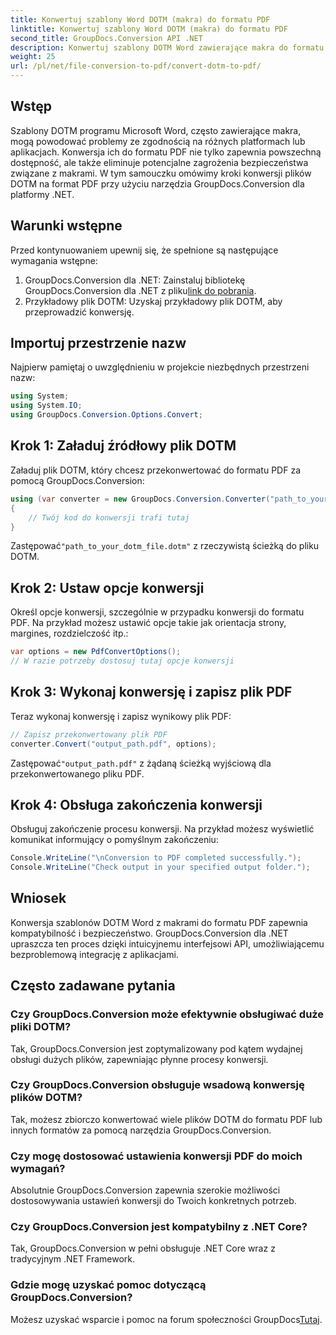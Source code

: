 ```yaml
---
title: Konwertuj szablony Word DOTM (makra) do formatu PDF
linktitle: Konwertuj szablony Word DOTM (makra) do formatu PDF
second_title: GroupDocs.Conversion API .NET
description: Konwertuj szablony DOTM Word zawierające makra do formatu PDF bez wysiłku za pomocą GroupDocs.Conversion dla .NET. Zapewnij kompatybilność i bezpieczeństwo, wykonując proste kroki.
weight: 25
url: /pl/net/file-conversion-to-pdf/convert-dotm-to-pdf/
---
```

## Wstęp
Szablony DOTM programu Microsoft Word, często zawierające makra, mogą powodować problemy ze zgodnością na różnych platformach lub aplikacjach. Konwersja ich do formatu PDF nie tylko zapewnia powszechną dostępność, ale także eliminuje potencjalne zagrożenia bezpieczeństwa związane z makrami. W tym samouczku omówimy kroki konwersji plików DOTM na format PDF przy użyciu narzędzia GroupDocs.Conversion dla platformy .NET.
## Warunki wstępne
Przed kontynuowaniem upewnij się, że spełnione są następujące wymagania wstępne:
1.  GroupDocs.Conversion dla .NET: Zainstaluj bibliotekę GroupDocs.Conversion dla .NET z pliku[link do pobrania](https://releases.groupdocs.com/conversion/net/). 
2. Przykładowy plik DOTM: Uzyskaj przykładowy plik DOTM, aby przeprowadzić konwersję.

## Importuj przestrzenie nazw
Najpierw pamiętaj o uwzględnieniu w projekcie niezbędnych przestrzeni nazw:
```csharp
using System;
using System.IO;
using GroupDocs.Conversion.Options.Convert;
```
## Krok 1: Załaduj źródłowy plik DOTM
Załaduj plik DOTM, który chcesz przekonwertować do formatu PDF za pomocą GroupDocs.Conversion:
```csharp
using (var converter = new GroupDocs.Conversion.Converter("path_to_your_dotm_file.dotm"))
{
    // Twój kod do konwersji trafi tutaj
}
```
 Zastępować`"path_to_your_dotm_file.dotm"` z rzeczywistą ścieżką do pliku DOTM.
## Krok 2: Ustaw opcje konwersji
Określ opcje konwersji, szczególnie w przypadku konwersji do formatu PDF. Na przykład możesz ustawić opcje takie jak orientacja strony, margines, rozdzielczość itp.:
```csharp
var options = new PdfConvertOptions();
// W razie potrzeby dostosuj tutaj opcje konwersji
```
## Krok 3: Wykonaj konwersję i zapisz plik PDF
Teraz wykonaj konwersję i zapisz wynikowy plik PDF:
```csharp
// Zapisz przekonwertowany plik PDF
converter.Convert("output_path.pdf", options);
```
 Zastępować`"output_path.pdf"` z żądaną ścieżką wyjściową dla przekonwertowanego pliku PDF.
## Krok 4: Obsługa zakończenia konwersji
Obsługuj zakończenie procesu konwersji. Na przykład możesz wyświetlić komunikat informujący o pomyślnym zakończeniu:
```csharp
Console.WriteLine("\nConversion to PDF completed successfully.");
Console.WriteLine("Check output in your specified output folder.");
```

## Wniosek
Konwersja szablonów DOTM Word z makrami do formatu PDF zapewnia kompatybilność i bezpieczeństwo. GroupDocs.Conversion dla .NET upraszcza ten proces dzięki intuicyjnemu interfejsowi API, umożliwiającemu bezproblemową integrację z aplikacjami.
## Często zadawane pytania
### Czy GroupDocs.Conversion może efektywnie obsługiwać duże pliki DOTM?
Tak, GroupDocs.Conversion jest zoptymalizowany pod kątem wydajnej obsługi dużych plików, zapewniając płynne procesy konwersji.
### Czy GroupDocs.Conversion obsługuje wsadową konwersję plików DOTM?
Tak, możesz zbiorczo konwertować wiele plików DOTM do formatu PDF lub innych formatów za pomocą narzędzia GroupDocs.Conversion.
### Czy mogę dostosować ustawienia konwersji PDF do moich wymagań?
Absolutnie GroupDocs.Conversion zapewnia szerokie możliwości dostosowywania ustawień konwersji do Twoich konkretnych potrzeb.
### Czy GroupDocs.Conversion jest kompatybilny z .NET Core?
Tak, GroupDocs.Conversion w pełni obsługuje .NET Core wraz z tradycyjnym .NET Framework.
### Gdzie mogę uzyskać pomoc dotyczącą GroupDocs.Conversion?
 Możesz uzyskać wsparcie i pomoc na forum społeczności GroupDocs[Tutaj](https://forum.groupdocs.com/c/conversion/11).
